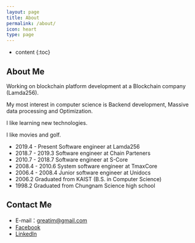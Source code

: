```yaml
---
layout: page
title: About
permalink: /about/
icon: heart
type: page
---
```


* content
{:toc}

## About Me

Working on blockchain platform development at a Blockchain company (Lamda256).

My most interest in computer science is Backend development, Massive data processing and Optimization.

I like learning new technologies.

I like movies and golf.

* 2019.4 - Present	Software engineer at Lamda256
* 2018.7 - 2019.3	Software engineer at Chain Parteners
* 2010.7 - 2018.7	Software engineer at S-Core
* 2008.4 - 2010.6	System software engineer at TmaxCore
* 2006.4 - 2008.4	Junior software engineer at Unidocs
* 2006.2			Graduated from KAIST (B.S. in Computer Science)
* 1998.2			Graduated from Chungnam Science high school

## Contact Me

* E-mail：greatim@gmail.com
* [Facebook](https://www.facebook.com/greatijw)
* [LinkedIn](https://www.linkedin.com/in/jaewon-lim-ba76b3103/)

